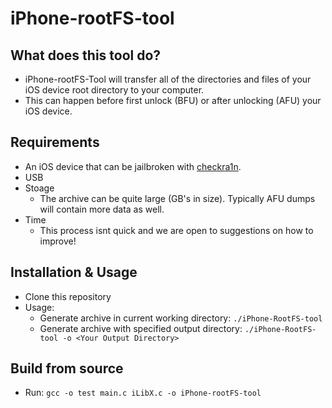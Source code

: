 # iPhone-rootFS-tool

## What does this tool do? 
- iPhone-rootFS-Tool will transfer all of the directories and files of your iOS device root directory to your computer.
- This can happen before first unlock (BFU) or after unlocking (AFU) your iOS device. 

## Requirements
- An iOS device that can be jailbroken with [checkra1n](https://checkra.in). 
- USB 
- Stoage
    - The archive can be quite large (GB's in size). Typically AFU dumps will contain more data as well. 
- Time
    - This process isnt quick and we are open to suggestions on how to improve!

## Installation & Usage
- Clone this repository
- Usage:
    - Generate archive in current working directory: `./iPhone-RootFS-tool`
    - Generate archive with specified output directory: `./iPhone-RootFS-tool -o <Your Output Directory>`

## Build from source
- Run: `gcc -o test main.c iLibX.c -o iPhone-rootFS-tool`
